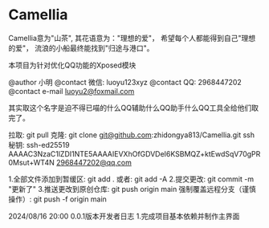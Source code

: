 # Camellia

Camellia意为"山茶",
其花语意为："理想的爱"，
希望每个人都能得到自己"理想的爱"，
流浪的小船最终能找到"归途与港口"。

本项目为针对优化QQ功能的Xposed模块

@author 小明
@contact 微信: luoyu123xyz
@contact QQ: 2968447202
@contact e-mail luoyu2@foxmail.com

其实取这个名字是迫不得已喵的什么QQ辅助什么QQ助手什么QQ工具全给他们取完了。

拉取: git pull
克隆: git clone git@github.com:zhidongya813/Camellia.git
ssh秘钥: ssh-ed25519 AAAAC3NzaC1lZDI1NTE5AAAAIEVXhOfGDVDeI6KSBMQZ+ktEwdSqV70gPR0Msut+WT4N 2968447202@qq.com

1.全部文件添加到暂缓区: git add .
或者: git add -A
2.提交更改: git commit -m "更新了"
3.推送更改到原创仓库: git push origin main
强制覆盖远程分支（谨慎操作）: git push -f origin main

2024/08/16 20:00 0.0.1版本开发者日志
1.完成项目基本依赖并制作主界面

